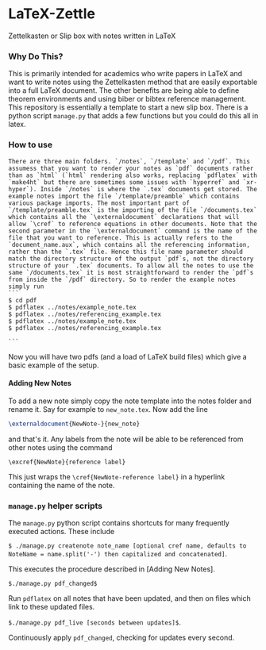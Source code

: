 # LaTeX-Zettle
Zettelkasten or Slip box with notes written in LaTeX

### Why Do This?

This is primarily intended for academics who write papers in LaTeX and want to write notes using the Zettelkasten method that are easily exportable into a full LaTeX document. The other benefits are being able to define theorem environments and using biber or bibtex reference management. This repository is essentially a template to start a new slip box. There is a python script `manage.py` that adds a few functions but you could do this all in latex.


### How to use

    There are three main folders. `/notes`, `/template` and `/pdf`. This assumess that you want to render your notes as `pdf` documents rather than as `html` (`html` rendering also works, replacing `pdflatex` with `make4ht` but there are sometimes some issues with `hyperref` and `xr-hyper`). Inside `/notes` is where the `.tex` documents get stored. The example notes import the file `/template/preamble` which contains various package imports. The most important part of `/template/preamble.tex` is the importing of the file `/documents.tex` which contains all the `\externaldocument` declarations that will allow `\cref` to reference equations in other documents. Note that the second parameter in the `\externaldocument` command is the name of the file that you want to reference. This is actually refers to the `document_name.aux`, which contains all the referencing information, rather than the `.tex` file. Hence this file name parameter should match the directory structure of the output `pdf`s, not the directory structure of your `.tex` documents. To allow all the notes to use the same `/documents.tex` it is most straightforward to render the `pdf`s from inside the `/pdf` directory. So to render the example notes simply run
    ```
    $ cd pdf
    $ pdflatex ../notes/example_note.tex
    $ pdflatex ../notes/referencing_example.tex
    $ pdflatex ../notes/example_note.tex
    $ pdflatex ../notes/referencing_example.tex
    
    ```
    
Now you will have two pdfs (and a load of LaTeX build files) which give a basic example of the setup.

#### Adding New Notes 

To add a new note simply copy the note template into the notes folder and rename it. Say for example  to `new_note.tex`. Now add the line 
```Latex
\externaldocument{NewNote-}{new_note}
```
and that's it. Any labels from the note will be able to be referenced from other notes using the command
```
\excref{NewNote}{reference label}
```
This just wraps the `\cref{NewNote-reference label}` in a hyperlink containing the name of the note.


### `manage.py` helper scripts

The `manage.py` python script contains shortcuts for many frequently executed actions. These include

`$ ./manage.py createnote note_name [optional cref name, defaults to NoteName = name.split('-') then capitalized and concatenated]`.

This executes the procedure described in [Adding New Notes].

`$./manage.py pdf_changed$`

Run `pdflatex` on all notes that have been updated, and then on files which link to these updated files.

`$./manage.py pdf_live [seconds between updates]$`.

Continuously apply `pdf_changed`, checking for updates every second.
